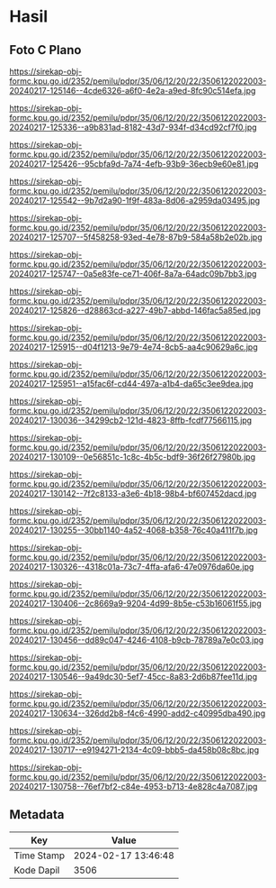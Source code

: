 # Hasil

## Foto C Plano

https://sirekap-obj-formc.kpu.go.id/2352/pemilu/pdpr/35/06/12/20/22/3506122022003-20240217-125146--4cde6326-a6f0-4e2a-a9ed-8fc90c514efa.jpg

https://sirekap-obj-formc.kpu.go.id/2352/pemilu/pdpr/35/06/12/20/22/3506122022003-20240217-125336--a9b831ad-8182-43d7-934f-d34cd92cf7f0.jpg

https://sirekap-obj-formc.kpu.go.id/2352/pemilu/pdpr/35/06/12/20/22/3506122022003-20240217-125426--95cbfa9d-7a74-4efb-93b9-36ecb9e60e81.jpg

https://sirekap-obj-formc.kpu.go.id/2352/pemilu/pdpr/35/06/12/20/22/3506122022003-20240217-125542--9b7d2a90-1f9f-483a-8d06-a2959da03495.jpg

https://sirekap-obj-formc.kpu.go.id/2352/pemilu/pdpr/35/06/12/20/22/3506122022003-20240217-125707--5f458258-93ed-4e78-87b9-584a58b2e02b.jpg

https://sirekap-obj-formc.kpu.go.id/2352/pemilu/pdpr/35/06/12/20/22/3506122022003-20240217-125747--0a5e83fe-ce71-406f-8a7a-64adc09b7bb3.jpg

https://sirekap-obj-formc.kpu.go.id/2352/pemilu/pdpr/35/06/12/20/22/3506122022003-20240217-125826--d28863cd-a227-49b7-abbd-146fac5a85ed.jpg

https://sirekap-obj-formc.kpu.go.id/2352/pemilu/pdpr/35/06/12/20/22/3506122022003-20240217-125915--d04f1213-9e79-4e74-8cb5-aa4c90629a6c.jpg

https://sirekap-obj-formc.kpu.go.id/2352/pemilu/pdpr/35/06/12/20/22/3506122022003-20240217-125951--a15fac6f-cd44-497a-a1b4-da65c3ee9dea.jpg

https://sirekap-obj-formc.kpu.go.id/2352/pemilu/pdpr/35/06/12/20/22/3506122022003-20240217-130036--34299cb2-121d-4823-8ffb-fcdf77566115.jpg

https://sirekap-obj-formc.kpu.go.id/2352/pemilu/pdpr/35/06/12/20/22/3506122022003-20240217-130109--0e56851c-1c8c-4b5c-bdf9-36f26f27980b.jpg

https://sirekap-obj-formc.kpu.go.id/2352/pemilu/pdpr/35/06/12/20/22/3506122022003-20240217-130142--7f2c8133-a3e6-4b18-98b4-bf607452dacd.jpg

https://sirekap-obj-formc.kpu.go.id/2352/pemilu/pdpr/35/06/12/20/22/3506122022003-20240217-130255--30bb1140-4a52-4068-b358-76c40a411f7b.jpg

https://sirekap-obj-formc.kpu.go.id/2352/pemilu/pdpr/35/06/12/20/22/3506122022003-20240217-130326--4318c01a-73c7-4ffa-afa6-47e0976da60e.jpg

https://sirekap-obj-formc.kpu.go.id/2352/pemilu/pdpr/35/06/12/20/22/3506122022003-20240217-130406--2c8669a9-9204-4d99-8b5e-c53b16061f55.jpg

https://sirekap-obj-formc.kpu.go.id/2352/pemilu/pdpr/35/06/12/20/22/3506122022003-20240217-130456--dd89c047-4246-4108-b9cb-78789a7e0c03.jpg

https://sirekap-obj-formc.kpu.go.id/2352/pemilu/pdpr/35/06/12/20/22/3506122022003-20240217-130546--9a49dc30-5ef7-45cc-8a83-2d6b87fee11d.jpg

https://sirekap-obj-formc.kpu.go.id/2352/pemilu/pdpr/35/06/12/20/22/3506122022003-20240217-130634--326dd2b8-f4c6-4990-add2-c40995dba490.jpg

https://sirekap-obj-formc.kpu.go.id/2352/pemilu/pdpr/35/06/12/20/22/3506122022003-20240217-130717--e9194271-2134-4c09-bbb5-da458b08c8bc.jpg

https://sirekap-obj-formc.kpu.go.id/2352/pemilu/pdpr/35/06/12/20/22/3506122022003-20240217-130758--76ef7bf2-c84e-4953-b713-4e828c4a7087.jpg


## Metadata

| Key        | Value               |
| ---------- | ------------------- |
| Time Stamp | 2024-02-17 13:46:48 |
| Kode Dapil | 3506                |



